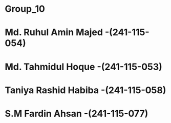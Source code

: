
# Group_10

# Md. Ruhul Amin Majed -(241-115-054)

# Md. Tahmidul Hoque -(241-115-053)

# Taniya Rashid Habiba -(241-115-058)

# S.M Fardin Ahsan -(241-115-077)
